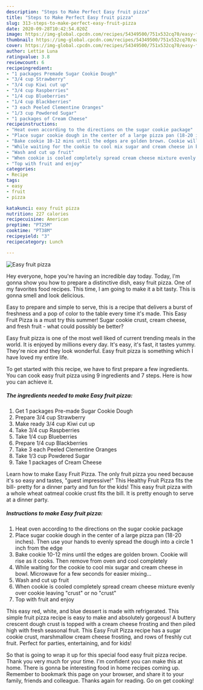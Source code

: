 ```yaml
---
description: "Steps to Make Perfect Easy fruit pizza"
title: "Steps to Make Perfect Easy fruit pizza"
slug: 313-steps-to-make-perfect-easy-fruit-pizza
date: 2020-09-28T10:42:54.020Z
image: https://img-global.cpcdn.com/recipes/54349500/751x532cq70/easy-fruit-pizza-recipe-main-photo.jpg
thumbnail: https://img-global.cpcdn.com/recipes/54349500/751x532cq70/easy-fruit-pizza-recipe-main-photo.jpg
cover: https://img-global.cpcdn.com/recipes/54349500/751x532cq70/easy-fruit-pizza-recipe-main-photo.jpg
author: Lettie Luna
ratingvalue: 3.8
reviewcount: 6
recipeingredient:
- "1 packages Premade Sugar Cookie Dough"
- "3/4 cup Strawberry"
- "3/4 cup Kiwi cut up"
- "3/4 cup Raspberries"
- "1/4 cup Blueberries"
- "1/4 cup Blackberries"
- "3 each Peeled Clementine Oranges"
- "1/3 cup Powdered Sugar"
- "1 packages of Cream Cheese"
recipeinstructions:
- "Heat oven according to the directions on the sugar cookie package"
- "Place sugar cookie dough in the center of a large pizza pan (18-20 inches). Then use your hands to evenly spread the dough into a circle 1 inch from the edge"
- "Bake cookie 10-12 mins until the edges are golden brown. Cookie will rise as it cooks. Then remove from oven and cool completely"
- "While waiting for the cookie to cool mix sugar and cream cheese in bowl. Microwave for a few seconds for easier mixing..."
- "Wash and cut up fruit"
- "When cookie is cooled completely spread cream cheese mixture evenly over cookie leaving &#34;crust&#34; or no &#34;crust&#34;"
- "Top with fruit and enjoy"
categories:
- Recipe
tags:
- easy
- fruit
- pizza

katakunci: easy fruit pizza 
nutrition: 227 calories
recipecuisine: American
preptime: "PT25M"
cooktime: "PT38M"
recipeyield: "3"
recipecategory: Lunch

---
```



![Easy fruit pizza](https://img-global.cpcdn.com/recipes/54349500/751x532cq70/easy-fruit-pizza-recipe-main-photo.jpg)

Hey everyone, hope you're having an incredible day today. Today, I'm gonna show you how to prepare a distinctive dish, easy fruit pizza. One of my favorites food recipes. This time, I am going to make it a bit tasty. This is gonna smell and look delicious.

Easy to prepare and simple to serve, this is a recipe that delivers a burst of freshness and a pop of color to the table every time it&#39;s made. This Easy Fruit Pizza is a must try this summer! Sugar cookie crust, cream cheese, and fresh fruit - what could possibly be better?

Easy fruit pizza is one of the most well liked of current trending meals in the world. It is enjoyed by millions every day. It's easy, it's fast, it tastes yummy. They're nice and they look wonderful. Easy fruit pizza is something which I have loved my entire life.


To get started with this recipe, we have to first prepare a few ingredients. You can cook easy fruit pizza using 9 ingredients and 7 steps. Here is how you can achieve it.

<!--inarticleads1-->

##### The ingredients needed to make Easy fruit pizza:

1. Get 1 packages Pre-made Sugar Cookie Dough
1. Prepare 3/4 cup Strawberry
1. Make ready 3/4 cup Kiwi cut up
1. Take 3/4 cup Raspberries
1. Take 1/4 cup Blueberries
1. Prepare 1/4 cup Blackberries
1. Take 3 each Peeled Clementine Oranges
1. Take 1/3 cup Powdered Sugar
1. Take 1 packages of Cream Cheese


Learn how to make Easy Fruit Pizza. The only fruit pizza you need because it&#39;s so easy and tastes, &#34;guest impressive!&#34; This Healthy Fruit Pizza fits the bill- pretty for a dinner party and fun for the kids! This easy fruit pizza with a whole wheat oatmeal cookie crust fits the bill. It is pretty enough to serve at a dinner party. 

<!--inarticleads2-->

##### Instructions to make Easy fruit pizza:

1. Heat oven according to the directions on the sugar cookie package
1. Place sugar cookie dough in the center of a large pizza pan (18-20 inches). Then use your hands to evenly spread the dough into a circle 1 inch from the edge
1. Bake cookie 10-12 mins until the edges are golden brown. Cookie will rise as it cooks. Then remove from oven and cool completely
1. While waiting for the cookie to cool mix sugar and cream cheese in bowl. Microwave for a few seconds for easier mixing...
1. Wash and cut up fruit
1. When cookie is cooled completely spread cream cheese mixture evenly over cookie leaving &#34;crust&#34; or no &#34;crust&#34;
1. Top with fruit and enjoy


This easy red, white, and blue dessert is made with refrigerated. This simple fruit pizza recipe is easy to make and absolutely gorgeous! A buttery crescent dough crust is topped with a cream cheese frosting and then piled high with fresh seasonal fruit. This Easy Fruit Pizza recipe has a sugar cookie crust, marshmallow cream cheese frosting, and rows of freshly cut fruit. Perfect for parties, entertaining, and for kids! 

So that is going to wrap it up for this special food easy fruit pizza recipe. Thank you very much for your time. I'm confident you can make this at home. There is gonna be interesting food in home recipes coming up. Remember to bookmark this page on your browser, and share it to your family, friends and colleague. Thanks again for reading. Go on get cooking!
